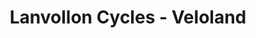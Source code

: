 ---
title: "Lanvollon Cycles - Veloland"
url: /lanvollon/lanvollon-cycles-veloland/
shop: sports
---